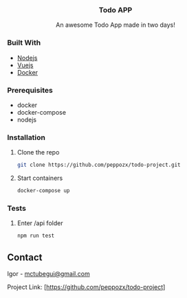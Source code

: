 <!-- PROJECT LOGO -->
<br />
<p align="center">
  <h3 align="center">Todo APP</h3>

  <p align="center">
    An awesome Todo App made in two days!
  </p>
</p>


### Built With

* [Nodejs](https://nodejs.org/en/)
* [Vuejs](https://vuejs.org/)
* [Docker](https://www.docker.com/)


### Prerequisites

* docker
* docker-compose
* nodejs

### Installation

1. Clone the repo
   ```sh
   git clone https://github.com/peppozx/todo-project.git
   ```
2. Start containers
   ```sh
   docker-compose up
   ```

### Tests

1. Enter /api folder
    ```sh
    npm run test
    ```
    

<!-- CONTACT -->
## Contact

Igor - mctubegui@gmail.com

Project Link: [https://github.com/peppozx/todo-project]





<!-- MARKDOWN LINKS & IMAGES -->
<!-- https://www.markdownguide.org/basic-syntax/#reference-style-links -->
[contributors-shield]: https://img.shields.io/github/contributors/othneildrew/Best-README-Template.svg?style=for-the-badge
[contributors-url]: https://github.com/othneildrew/Best-README-Template/graphs/contributors
[forks-shield]: https://img.shields.io/github/forks/othneildrew/Best-README-Template.svg?style=for-the-badge
[forks-url]: https://github.com/othneildrew/Best-README-Template/network/members
[stars-shield]: https://img.shields.io/github/stars/othneildrew/Best-README-Template.svg?style=for-the-badge
[stars-url]: https://github.com/othneildrew/Best-README-Template/stargazers
[issues-shield]: https://img.shields.io/github/issues/othneildrew/Best-README-Template.svg?style=for-the-badge
[issues-url]: https://github.com/othneildrew/Best-README-Template/issues
[license-shield]: https://img.shields.io/github/license/othneildrew/Best-README-Template.svg?style=for-the-badge
[license-url]: https://github.com/othneildrew/Best-README-Template/blob/master/LICENSE.txt
[linkedin-shield]: https://img.shields.io/badge/-LinkedIn-black.svg?style=for-the-badge&logo=linkedin&colorB=555
[linkedin-url]: https://linkedin.com/in/othneildrew
[product-screenshot]: images/screenshot.png